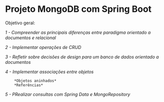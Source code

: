 # Projeto MongoDB com Spring Boot

Objetivo geral:

*1 - Compreender as principais diferenças entre paradigma orientado a documentos e relacional*

*2 - Implementar operações de CRUD*

*3 - Refletir sobre decisões de design para um banco de dados orientado a documentos*

*4 - Implementar associações entre objetos*

        *Objetos aninhados*
        *Referências*

*5 - PRealizar consultas com Spring Data e MongoRepository*

